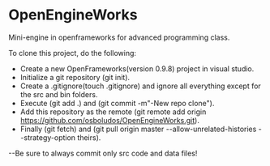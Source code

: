 # OpenEngineWorks
Mini-engine in openframeworks for advanced programming class.


To clone this project, do the following:

- Create a new OpenFrameworks(version 0.9.8) project in visual studio.
- Initialize a git repository (git init).
- Create a .gitignore(touch .gitignore) and ignore all everything except for the src and bin folders.
- Execute (git add .) and (git commit -m"-New repo clone").
- Add this repository as the remote (git remote add origin https://github.com/osboludos/OpenEngineWorks.git).
- Finally (git fetch) and (git pull origin master --allow-unrelated-histories --strategy-option theirs).

--Be sure to always commit only src code and data files!

